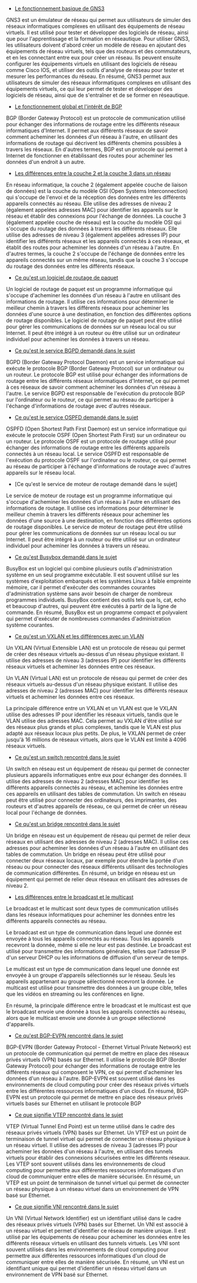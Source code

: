 - [Le fonctionnement basique de GNS3](https://openclassrooms.com/fr/courses/2581701-simulez-des-architectures-reseaux-avec-gns3/4823151-maitrisez-les-fonctionnalites-de-base-de-gns3)

GNS3 est un émulateur de réseau qui permet aux utilisateurs de simuler des réseaux informatiques complexes en utilisant des équipements de réseau virtuels. Il est utilisé pour tester et développer des logiciels de réseau, ainsi que pour l'apprentissage et la formation en réseautique.
Pour utiliser GNS3, les utilisateurs doivent d'abord créer un modèle de réseau en ajoutant des équipements de réseau virtuels, tels que des routeurs et des commutateurs, et en les connectant entre eux pour créer un réseau. Ils peuvent ensuite configurer les équipements virtuels en utilisant des logiciels de réseau comme Cisco IOS, et utiliser des outils d'analyse de réseau pour tester et mesurer les performances du réseau.
En résumé, GNS3 permet aux utilisateurs de simuler des réseaux informatiques complexes en utilisant des équipements virtuels, ce qui leur permet de tester et développer des logiciels de réseau, ainsi que de s'entraîner et de se former en réseautique.

- [Le fonctionnement global et l'intérêt de BGP](https://www.lemagit.fr/conseil/Tutoriel-BGP-Comprendre-le-protocole-de-routage-qui-fait-fonctionner-Internet-1-2)

BGP (Border Gateway Protocol) est un protocole de communication utilisé pour échanger des informations de routage entre les différents réseaux informatiques d'Internet. Il permet aux différents réseaux de savoir comment acheminer les données d'un réseau à l'autre, en utilisant des informations de routage qui décrivent les différents chemins possibles à travers les réseaux. En d'autres termes, BGP est un protocole qui permet à Internet de fonctionner en établissant des routes pour acheminer les données d'un endroit à un autre.

- [Les différences entre la couche 2 et la couche 3 dans un réseau](https://community.fs.com/fr/blog/layer-2-switch-vs-layer-3-switch-what-is-the-difference.html)	

En réseau informatique, la couche 2 (également appelée couche de liaison de données) est la couche du modèle OSI (Open Systems Interconnection) qui s'occupe de l'envoi et de la réception des données entre les différents appareils connectés au réseau. Elle utilise des adresses de niveau 2 (également appelées adresses MAC) pour identifier les appareils sur le réseau et établir des connexions pour l'échange de données.
La couche 3 (également appelée couche de réseau) est la couche du modèle OSI qui s'occupe du routage des données à travers les différents réseaux. Elle utilise des adresses de niveau 3 (également appelées adresses IP) pour identifier les différents réseaux et les appareils connectés à ces réseaux, et établit des routes pour acheminer les données d'un réseau à l'autre.
En d'autres termes, la couche 2 s'occupe de l'échange de données entre les appareils connectés sur un même réseau, tandis que la couche 3 s'occupe du routage des données entre les différents réseaux.

- [Ce qu'est un logiciel de routage de paquet](https://www.cloudflare.com/fr-fr/learning/network-layer/what-is-routing/)

Un logiciel de routage de paquet est un programme informatique qui s'occupe d'acheminer les données d'un réseau à l'autre en utilisant des informations de routage. Il utilise ces informations pour déterminer le meilleur chemin à travers les différents réseaux pour acheminer les données d'une source à une destination, en fonction des différentes options de routage disponibles. Le logiciel de routage de paquet peut être utilisé pour gérer les communications de données sur un réseau local ou sur Internet. Il peut être intégré à un routeur ou être utilisé sur un ordinateur individuel pour acheminer les données à travers un réseau.

- [Ce qu'est le service BGPD demandé dans le sujet](https://www.cloudflare.com/fr-fr/learning/security/glossary/what-is-bgp/)

BGPD (Border Gateway Protocol Daemon) est un service informatique qui exécute le protocole BGP (Border Gateway Protocol) sur un ordinateur ou un routeur. Le protocole BGP est utilisé pour échanger des informations de routage entre les différents réseaux informatiques d'Internet, ce qui permet à ces réseaux de savoir comment acheminer les données d'un réseau à l'autre. Le service BGPD est responsable de l'exécution du protocole BGP sur l'ordinateur ou le routeur, ce qui permet au réseau de participer à l'échange d'informations de routage avec d'autres réseaux.

- [Ce qu'est le service OSPFD demandé dans le sujet](https://fr.wikipedia.org/wiki/Open_Shortest_Path_First)

OSPFD (Open Shortest Path First Daemon) est un service informatique qui exécute le protocole OSPF (Open Shortest Path First) sur un ordinateur ou un routeur. Le protocole OSPF est un protocole de routage utilisé pour échanger des informations de routage entre les différents appareils connectés à un réseau local. Le service OSPFD est responsable de l'exécution du protocole OSPF sur l'ordinateur ou le routeur, ce qui permet au réseau de participer à l'échange d'informations de routage avec d'autres appareils sur le réseau local.

- [Ce qu'est le service de moteur de routage demandé dans le sujet]

Le service de moteur de routage est un programme informatique qui s'occupe d'acheminer les données d'un réseau à l'autre en utilisant des informations de routage. Il utilise ces informations pour déterminer le meilleur chemin à travers les différents réseaux pour acheminer les données d'une source à une destination, en fonction des différentes options de routage disponibles. Le service de moteur de routage peut être utilisé pour gérer les communications de données sur un réseau local ou sur Internet. Il peut être intégré à un routeur ou être utilisé sur un ordinateur individuel pour acheminer les données à travers un réseau.

- [Ce qu'est Busybox demandé dans le sujet](https://socratic.dev/quest-ce-que-busybox)

BusyBox est un logiciel qui combine plusieurs outils d'administration système en un seul programme exécutable. Il est souvent utilisé sur les systèmes d'exploitation embarqués et les systèmes Linux à faible empreinte mémoire, car il permet d'exécuter des commandes courantes d'administration système sans avoir besoin de charger de nombreux programmes individuels. BusyBox contient des outils tels que ls, cat, echo et beaucoup d'autres, qui peuvent être exécutés à partir de la ligne de commande. En résumé, BusyBox est un programme compact et polyvalent qui permet d'exécuter de nombreuses commandes d'administration système courantes.

- [Ce qu'est un VXLAN et les différences avec un VLAN](https://community.fs.com/fr/blog/qinq-vs-vlan-vs-vxlan.html)

Un VXLAN (Virtual Extensible LAN) est un protocole de réseau qui permet de créer des réseaux virtuels au-dessus d'un réseau physique existant. Il utilise des adresses de niveau 3 (adresses IP) pour identifier les différents réseaux virtuels et acheminer les données entre ces réseaux.

Un VLAN (Virtual LAN) est un protocole de réseau qui permet de créer des réseaux virtuels au-dessus d'un réseau physique existant. Il utilise des adresses de niveau 2 (adresses MAC) pour identifier les différents réseaux virtuels et acheminer les données entre ces réseaux.

La principale différence entre un VXLAN et un VLAN est que le VXLAN utilise des adresses IP pour identifier les réseaux virtuels, tandis que le VLAN utilise des adresses MAC. Cela permet au VXLAN d'être utilisé sur des réseaux plus grands et plus complexes, tandis que le VLAN est plus adapté aux réseaux locaux plus petits. De plus, le VXLAN permet de créer jusqu'à 16 millions de réseaux virtuels, alors que le VLAN est limité à 4096 réseaux virtuels.

- [Ce qu'est un switch rencontré dans le sujet](https://www.echosdunet.net/dossiers/switch-ou-routeur#:~:text=Le%20switch%20et%20le%20routeur%20se%20ressemblent%2C%20en%20ce%20qu,d'un%20m%C3%AAme%20r%C3%A9seau%20Ethernet.)

Un switch en réseau est un équipement de réseau qui permet de connecter plusieurs appareils informatiques entre eux pour échanger des données. Il utilise des adresses de niveau 2 (adresses MAC) pour identifier les différents appareils connectés au réseau, et achemine les données entre ces appareils en utilisant des tables de commutation. Un switch en réseau peut être utilisé pour connecter des ordinateurs, des imprimantes, des routeurs et d'autres appareils de réseau, ce qui permet de créer un réseau local pour l'échange de données.

- [Ce qu'est un bridge rencontré dans le sujet](https://fr.acervolima.com/difference-entre-le-pont-et-le-routeur/)

Un bridge en réseau est un équipement de réseau qui permet de relier deux réseaux en utilisant des adresses de niveau 2 (adresses MAC). Il utilise ces adresses pour acheminer les données d'un réseau à l'autre en utilisant des tables de commutation. Un bridge en réseau peut être utilisé pour connecter deux réseaux locaux, par exemple pour étendre la portée d'un réseau ou pour connecter des réseaux différents utilisant des technologies de communication différentes. En résumé, un bridge en réseau est un équipement qui permet de relier deux réseaux en utilisant des adresses de niveau 2.

- [Les différences entre le broadcast et le multicast](https://waytolearnx.com/2018/07/difference-entre-broadcast-et-multicast.html#:~:text=La%20principale%20diff%C3%A9rence%20entre%20le,d%C3%A9livr%C3%A9%20uniquement%20aux%20destinataires%20pr%C3%A9vus.)

Le broadcast et le multicast sont deux types de communication utilisés dans les réseaux informatiques pour acheminer les données entre les différents appareils connectés au réseau.

Le broadcast est un type de communication dans lequel une donnée est envoyée à tous les appareils connectés au réseau. Tous les appareils recevront la donnée, même si elle ne leur est pas destinée. Le broadcast est utilisé pour transmettre des informations générales, telles que l'adresse IP d'un serveur DHCP ou les informations de diffusion d'un serveur de temps.

Le multicast est un type de communication dans lequel une donnée est envoyée à un groupe d'appareils sélectionnés sur le réseau. Seuls les appareils appartenant au groupe sélectionné recevront la donnée. Le multicast est utilisé pour transmettre des données à un groupe cible, telles que les vidéos en streaming ou les conférences en ligne.

En résumé, la principale différence entre le broadcast et le multicast est que le broadcast envoie une donnée à tous les appareils connectés au réseau, alors que le multicast envoie une donnée à un groupe sélectionné d'appareils.


- [Ce qu'est BGP-EVPN rencontré dans le sujet](https://vincent.bernat.ch/fr/blog/2017-vxlan-bgp-evpn)

BGP-EVPN (Border Gateway Protocol - Ethernet Virtual Private Network) est un protocole de communication qui permet de mettre en place des réseaux privés virtuels (VPN) basés sur Ethernet. Il utilise le protocole BGP (Border Gateway Protocol) pour échanger des informations de routage entre les différents réseaux qui composent le VPN, ce qui permet d'acheminer les données d'un réseau à l'autre. BGP-EVPN est souvent utilisé dans les environnements de cloud computing pour créer des réseaux privés virtuels entre les différentes ressources informatiques d'un cloud. En résumé, BGP-EVPN est un protocole qui permet de mettre en place des réseaux privés virtuels basés sur Ethernet en utilisant le protocole BGP


- [Ce que signifie VTEP rencontré dans le sujet](https://blog.wescale.fr/les-reseaux-doverlay-principes-et-fonctionnement)

VTEP (Virtual Tunnel End Point) est un terme utilisé dans le cadre des réseaux privés virtuels (VPN) basés sur Ethernet. Un VTEP est un point de terminaison de tunnel virtuel qui permet de connecter un réseau physique à un réseau virtuel. Il utilise des adresses de niveau 3 (adresses IP) pour acheminer les données d'un réseau à l'autre, en utilisant des tunnels virtuels pour établir des connexions sécurisées entre les différents réseaux. Les VTEP sont souvent utilisés dans les environnements de cloud computing pour permettre aux différentes ressources informatiques d'un cloud de communiquer entre elles de manière sécurisée. En résumé, un VTEP est un point de terminaison de tunnel virtuel qui permet de connecter un réseau physique à un réseau virtuel dans un environnement de VPN basé sur Ethernet.

- [Ce que signifie VNI rencontré dans le sujet](https://www.ciscopress.com/articles/article.asp?p=2999385&seqNum=3#:~:text=A%20virtual%20network%20identifier%20(VNI,are%20from%204096%20to%2016%2C777%2C215.))

Un VNI (Virtual Network Identifier) est un identifiant utilisé dans le cadre des réseaux privés virtuels (VPN) basés sur Ethernet. Un VNI est associé à un réseau virtuel et permet d'identifier ce réseau de manière unique. Il est utilisé par les équipements de réseau pour acheminer les données entre les différents réseaux virtuels en utilisant des tunnels virtuels. Les VNI sont souvent utilisés dans les environnements de cloud computing pour permettre aux différentes ressources informatiques d'un cloud de communiquer entre elles de manière sécurisée. En résumé, un VNI est un identifiant unique qui permet d'identifier un réseau virtuel dans un environnement de VPN basé sur Ethernet.

